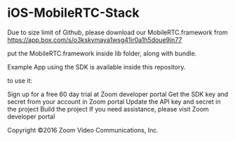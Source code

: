 # iOS-MobileRTC-Stack

Due to size limit of Github, please download our MobileRTC.framework from https://app.box.com/s/o3kskymaya1wsg41ir0a1h5doue9in77

put the MobileRTC.framework inside lib folder, along with bundle. 

Example App using the SDK is available inside this repository.

to use it: 

Sign up for a free 60 day trial at Zoom developer portal
Get the SDK key and secret from your account in Zoom portal
Update the API key and secret in the project
Build the project
If you need assistance, please visit Zoom developer portal

Copyright ©2016 Zoom Video Communications, Inc.
